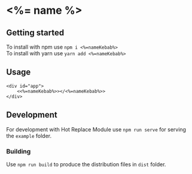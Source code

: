 # <%= name %>

## Getting started
To install with npm use `npm i <%=nameKebab%>`  
To install with yarn use `yarn add <%=nameKebab%>`

## Usage
```
<div id="app">
    <<%=nameKebab%>></<%=nameKebab%>>
</div>
```

## Development
For development with Hot Replace Module use `npm run serve` for serving the `example` folder.

### Building
Use `npm run build` to produce the distribution files in `dist` folder.